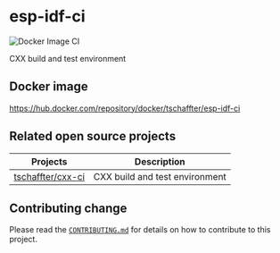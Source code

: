 # esp-idf-ci

![Docker Image CI](https://github.com/tschaffter/esp-idf-ci/workflows/Docker%20Image%20CI/badge.svg)

CXX build and test environment

## Docker image

https://hub.docker.com/repository/docker/tschaffter/esp-idf-ci

## Related open source projects

Projects | Description
----------|--------------|
[tschaffter/cxx-ci](https://github.com/tschaffter/cxx-ci.git) | CXX build and test environment

## Contributing change

Please read the [`CONTRIBUTING.md`](CONTRIBUTING.md) for details on how to contribute to this project.